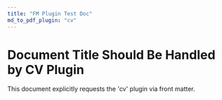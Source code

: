 ```yaml
---
title: "FM Plugin Test Doc"
md_to_pdf_plugin: "cv"
---
```


# Document Title Should Be Handled by CV Plugin

This document explicitly requests the 'cv' plugin via front matter.